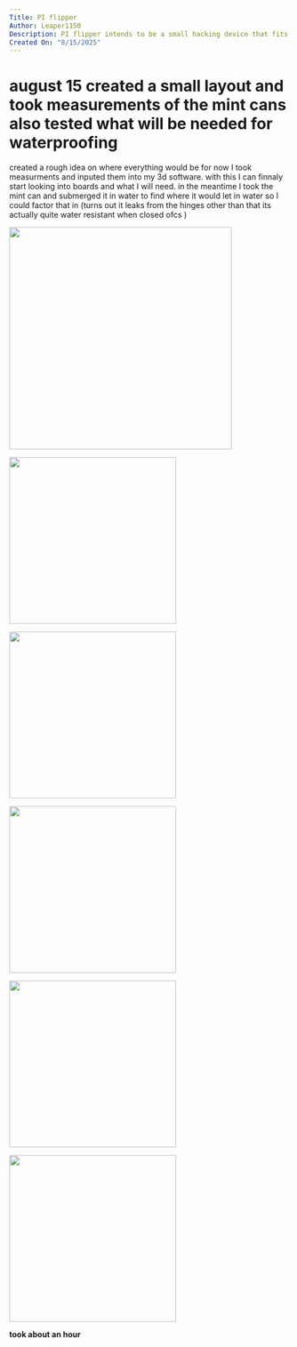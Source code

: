 ```yaml
---
Title: PI flipper
Author: Leaper1150
Description: PI flipper intends to be a small hacking device that fits in the many mint cans I have laying arround.
Created On: "8/15/2025"
---
```


# august 15 created a small layout and took measurements of the mint cans also tested what will be needed for waterproofing

created a rough idea on where everything would be for now 
I took measurments and inputed them into my 3d software.
with this I can finnaly start looking into boards and what I will need.
in the meantime I took the mint can and submerged it in water to find where it would let in water so I could factor that in 
(turns out it leaks from the hinges other than that its actually quite water resistant when closed ofcs ) 

<img src="https://github.com/user-attachments/assets/cc2dc77f-4a39-4c63-9951-c912564946ed" width="400">

[<img src="https://cdn.discordapp.com/attachments/1225643937859895378/1406110327426383882/20250815_212824.jpg" width="300">](https://cdn.discordapp.com/attachments/1225643937859895378/1406110327426383882/20250815_212824.jpg)

[<img src="https://cdn.discordapp.com/attachments/1225643937859895378/1406110331410976828/20250815_212621.jpg" width="300">](https://cdn.discordapp.com/attachments/1225643937859895378/1406110331410976828/20250815_212621.jpg)

[<img src="https://cdn.discordapp.com/attachments/1225643937859895378/1406110332274999408/20250815_212605.jpg" width="300">](https://cdn.discordapp.com/attachments/1225643937859895378/1406110332274999408/20250815_212605.jpg)

[<img src="https://cdn.discordapp.com/attachments/1225643937859895378/1406111250458607646/1406111132627894324remix-1755313444354.png" width="300">](https://cdn.discordapp.com/attachments/1225643937859895378/1406111250458607646/1406111132627894324remix-1755313444354.png)

[<img src="https://media.discordapp.net/attachments/1225643937859895378/1406111131583512677/20250815_230126_001.jpg" width="300">](https://media.discordapp.net/attachments/1225643937859895378/1406111131583512677/20250815_230126_001.jpg)



**took about an hour**
 
 
